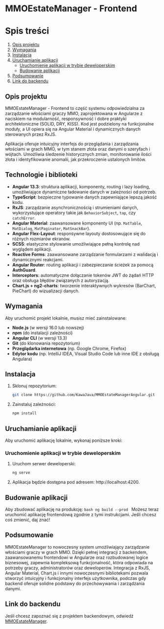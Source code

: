 # MMOEstateManager - Frontend

# Spis treści

1. [Opis projektu](#opis-projektu)
2. [Wymagania](#wymagania)
3. [Instalacja](#instalacja)
4. [Uruchamianie aplikacji](#uruchamianie-aplikacji)
   - [Uruchomienie aplikacji w trybie deweloperskim](#uruchomienie-aplikacji-w-trybie-deweloperskim)
   - [Budowanie aplikacji](#budowanie-aplikacji)
5. [Podsumowanie](#podsumowanie)
6. [Link do backendu](#link-do-backendu)

## Opis projektu
MMOEstateManager - Frontend to część systemu odpowiedzialna za zarządzanie włościami graczy MMO, zaprojektowana w Angularze z naciskiem na modularność, responsywność i dobre praktyki architektoniczne (SOLID, DRY, KISS). Kod jest podzielony na funkcjonalne moduły, a UI opiera się na Angular Material i dynamicznych danych sterowanych przez RxJS.

Aplikacja oferuje intuicyjny interfejs do przeglądania i zarządzania włościami w grach MMO, w tym stanem złota oraz danymi o szeryfach i wójtach. Umożliwia śledzenie historycznych zmian, monitorowanie ilości złota i identyfikowanie anomalii, jak przekroczenie ustalonych limitów.

## Technologie i biblioteki

- **Angular 13.3**: struktura aplikacji, komponenty, routing i lazy loading, umożliwiające dynamiczne ładowanie danych w zależności od potrzeb.
- **TypeScript**: bezpieczne typowanie danych zapewniające lepszą jakość kodu.
- **RxJS**: zarządzanie asynchronicznością i strumieniami danych, wykorzystujące operatory takie jak `BehaviorSubject`, `tap`, czy `catchError`.
- **Angular Material**: zaawansowane komponenty UI (np. `MatTable`, `MatDialog`, `MatPaginator`, `MatSnackBar`).
- **Angular Flex-Layout**: responsywne layouty dostosowujące się do różnych rozmiarów ekranów.
- **SCSS**: elastyczne stylowanie umożliwiające pełną kontrolę nad wyglądem aplikacji.
- **Reactive Forms**: zaawansowane zarządzanie formularzami z walidacją i dynamicznymi reakcjami.
- **Angular Router**: routing aplikacji i zabezpieczanie ścieżek za pomocą **AuthGuard**.
- **Interceptors**: automatyczne dołączanie tokenów JWT do żądań HTTP oraz obsługa błędów związanych z autoryzacją.
- **Chart.js + ng2-charts**: tworzenie interaktywnych wykresów (BarChart, PieChart) do wizualizacji danych.

## Wymagania

Aby uruchomić projekt lokalnie, musisz mieć zainstalowane:

- **Node.js** (w wersji 16.0 lub nowszej)
- **npm** (do instalacji zależności)
- **Angular CLI** (w wersji 13.3)
- **Git** (do klonowania repozytorium)
- **Przeglądarka internetowa** (np. Google Chrome, Firefox)
- **Edytor kodu** (np. IntelliJ IDEA, Visual Studio Code lub inne IDE z obsługą Angulara)

## Instalacja

1. Sklonuj repozytorium:
   ```bash
   git clone https://github.com/KawaJava/MMOEstateManagerAngular.git
   ```
2. Zainstaluj zależności:
   ```bash
   npm install
   ```
## Uruchamianie aplikacji

Aby uruchomić aplikację lokalnie, wykonaj poniższe kroki:

### Uruchomienie aplikacji w trybie deweloperskim
1. Uruchom serwer deweloperski:
   ```bash
   ng serve
   ```
2. Aplikacja będzie dostępna pod adresem: http://localhost:4200.
## Budowanie aplikacji

Aby zbudować aplikację na produkcję:
    ```bash
   ng build --prod
    ```
Możesz teraz uruchomić aplikację frontendową zgodnie z tymi instrukcjami. Jeśli chcesz coś zmienić, daj znać!
## Podsumowanie
MMOEstateManager to nowoczesny system umożliwiający zarządzanie włościami graczy w grach MMO. Dzięki pełnej integracji z backendem, zaawansowanemu frontendowi w Angularze oraz rozbudowanej logice biznesowej, zapewnia kompleksową funkcjonalność, która odpowiada na potrzeby graczy, administratorów oraz deweloperów. Integracja z RxJS, Angular Material, Chart.js i innymi nowoczesnymi bibliotekami pozwala stworzyć intuicyjny i funkcjonalny interfejs użytkownika, podczas gdy backend oferuje solidne podstawy do przechowywania i zarządzania danymi.
## Link do backendu

Jeśli chcesz zapoznać się z projektem backendowym, odwiedź [MMOEstateManager](https://github.com/KawaJava/MMOEstateManager).
